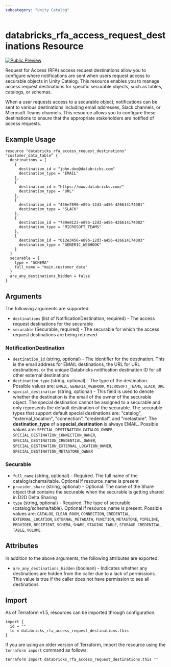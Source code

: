 ```yaml
---
subcategory: "Unity Catalog"
---
```

# databricks_rfa_access_request_destinations Resource
[![Public Preview](https://img.shields.io/badge/Release_Stage-Public_Preview-yellowgreen)](https://docs.databricks.com/aws/en/release-notes/release-types)

Request for Access (RFA) access request destinations allow you to configure where notifications are sent when users request access to securable objects in Unity Catalog. This resource enables you to manage access request destinations for specific securable objects, such as tables, catalogs, or schemas.

When a user requests access to a securable object, notifications can be sent to various destinations including email addresses, Slack channels, or Microsoft Teams channels. This resource allows you to configure these destinations to ensure that the appropriate stakeholders are notified of access requests.


## Example Usage
```hcl
resource "databricks_rfa_access_request_destinations" "customer_data_table" {
  destinations = [
    {
      destination_id = "john.doe@databricks.com"
      destination_type = "EMAIL"
    },
    {
      destination_id = "https://www.databricks.com/"
      destination_type = "URL"
    },
    {
      destination_id = "456e7890-e89b-12d3-a456-426614174001"
      destination_type = "SLACK"
    },
    {
      destination_id = "789e0123-e89b-12d3-a456-426614174002"
      destination_type = "MICROSOFT_TEAMS"
    },
    {
      destination_id = "012e3456-e89b-12d3-a456-426614174003"
      destination_type = "GENERIC_WEBHOOK"
    }
  ] 
  securable = {
    type = "SCHEMA"
    full_name = "main.customer_data"
  }
  are_any_destinations_hidden = false
}
```

## Arguments
The following arguments are supported:
* `destinations` (list of NotificationDestination, required) - The access request destinations for the securable
* `securable` (Securable, required) - The securable for which the access request destinations are being retrieved

### NotificationDestination
* `destination_id` (string, optional) - The identifier for the destination. This is the email address for EMAIL destinations, the URL for URL destinations,
  or the unique Databricks notification destination ID for all other external destinations
* `destination_type` (string, optional) - The type of the destination. Possible values are: `EMAIL`, `GENERIC_WEBHOOK`, `MICROSOFT_TEAMS`, `SLACK`, `URL`
* `special_destination` (string, optional) - This field is used to denote whether the destination is the email of the owner of the securable object.
  The special destination cannot be assigned to a securable and only represents the default destination of the securable.
  The securable types that support default special destinations are: "catalog", "external_location", "connection", "credential", and "metastore".
  The **destination_type** of a **special_destination** is always EMAIL. Possible values are: `SPECIAL_DESTINATION_CATALOG_OWNER`, `SPECIAL_DESTINATION_CONNECTION_OWNER`, `SPECIAL_DESTINATION_CREDENTIAL_OWNER`, `SPECIAL_DESTINATION_EXTERNAL_LOCATION_OWNER`, `SPECIAL_DESTINATION_METASTORE_OWNER`

### Securable
* `full_name` (string, optional) - Required. The full name of the catalog/schema/table.
  Optional if resource_name is present
* `provider_share` (string, optional) - Optional. The name of the Share object that contains the securable when the securable is
  getting shared in D2D Delta Sharing
* `type` (string, optional) - Required. The type of securable (catalog/schema/table).
  Optional if resource_name is present. Possible values are: `CATALOG`, `CLEAN_ROOM`, `CONNECTION`, `CREDENTIAL`, `EXTERNAL_LOCATION`, `EXTERNAL_METADATA`, `FUNCTION`, `METASTORE`, `PIPELINE`, `PROVIDER`, `RECIPIENT`, `SCHEMA`, `SHARE`, `STAGING_TABLE`, `STORAGE_CREDENTIAL`, `TABLE`, `VOLUME`

## Attributes
In addition to the above arguments, the following attributes are exported:
* `are_any_destinations_hidden` (boolean) - Indicates whether any destinations are hidden from the caller due to a lack of permissions.
  This value is true if the caller does not have permission to see all destinations

## Import
As of Terraform v1.5, resources can be imported through configuration.
```hcl
import {
  id = ""
  to = databricks_rfa_access_request_destinations.this
}
```

If you are using an older version of Terraform, import the resource using the `terraform import` command as follows:
```sh
terraform import databricks_rfa_access_request_destinations.this ""
```